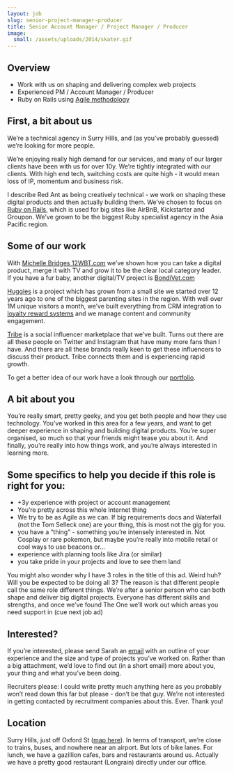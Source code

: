 ```yaml
---
layout: job
slug: senior-project-manager-producer
title: Senior Account Manager / Project Manager / Producer
image:
  small: /assets/uploads/2014/skater.gif
---
```


## Overview

* Work with us on shaping and delivering complex web projects
* Experienced PM / Account Manager / Producer
* Ruby on Rails using <a href="/agile/">Agile methodology</a>

## First, a bit about us

We’re a technical agency in Surry Hills, and (as you’ve probably guessed) we’re looking for more people.

We’re enjoying really high demand for our services, and many of our larger clients have been with us for over 10y. We’re tightly integrated with our clients. With high end tech, switching costs are quite high - it would mean loss of IP, momentum and business risk.

I describe Red Ant as being creatively technical - we work on shaping these digital products and then actually building them. We’ve chosen to focus on <a href="/ruby-on-rails/">Ruby on Rails</a>, which is used for big sites like AirBnB, Kickstarter and Groupon. We’ve grown to be the biggest Ruby specialist agency in the Asia Pacific region.

## Some of our work

With <a href="/portfolio/michelle-bridges-12-week-body-transformation/">Michelle Bridges 12WBT.com</a> we’ve shown how you can take a digital product, merge it with TV and grow it to be the clear local category leader. If you have a fur baby, another digital/TV project is <a href="/portfolio/bondi-vet/">BondiVet.com</a>

<a href="/portfolio/huggies-australia-and-new-zealand/">Huggies</a> is a project which has grown from a small site we started over 12 years ago to one of the biggest parenting sites in the region. With well over 1M unique visitors a month, we’ve built everything from CRM integration to <a href="/portfolio/huggies-star-rewards/">loyalty reward systems</a> and we manage content and community engagement.

<a href="/portfolio/tribe/">Tribe</a> is a social influencer marketplace that we’ve built. Turns out there are all these people on Twitter and Instagram that have many more fans than I have. And there are all these brands really keen to get these influencers to discuss their product. Tribe connects them and is experiencing rapid growth.

To get a better idea of our work have a look through our <a href="/portfolio/">portfolio</a>.

## A bit about you

You’re really smart, pretty geeky, and you get both people and how they use technology. You’ve worked in this area for a few years, and want to get deeper experience in shaping and building digital products. You’re super organised, so much so that your friends might tease you about it. And finally, you’re really into how things work, and you’re always interested in learning more.

## Some specifics to help you decide if this role is right for you:

* +3y experience with project or account management
* You’re pretty across this whole Internet thing
* We try to be as Agile as we can. If big requirements docs and Waterfall (not the Tom Selleck one) are your thing, this is most not the gig for you.
* you have a “thing” - something you’re intensely interested in. Not Cosplay or rare pokemon, but maybe you’re really into mobile retail or cool ways to use beacons or...
* experience with planning tools like Jira (or similar)
* you take pride in your projects and love to see them land

You might also wonder why I have 3 roles in the title of this ad. Weird huh? Will you be expected to be doing all 3? The reason is that different people call the same role different things. We’re after a senior person who can both shape and deliver big digital projects. Everyone has different skills and strengths, and once we’ve found The One we’ll work out which areas you need support in (cue next job ad)

## Interested?

If you’re interested, please send Sarah an <a href="mailto:jobs@redant.com.au">email</a> with an outline of your experience and the size and type of projects you’ve worked on. Rather than a big attachment, we’d love to find out (in a short email) more about you, your thing and what you’ve been doing.

Recruiters please: I could write pretty much anything here as you probably won’t read down this far but please - don’t be that guy. We’re not interested in getting contacted by recruitment companies about this. Ever. Thank you!

## Location

Surry Hills, just off Oxford St (<a href="/about/">map here</a>). In terms of transport, we’re close to trains, buses, and nowhere near an airport. But lots of bike lanes. For lunch, we have a gazillion cafes, bars and restaurants around us. Actually we have a pretty good restaurant (Longrain) directly under our office.
